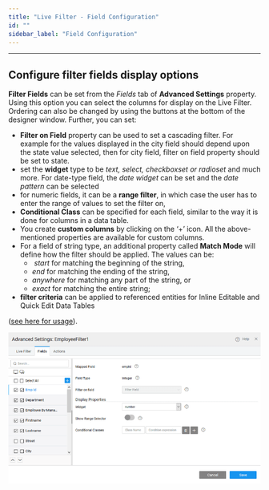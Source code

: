 ```yaml
---
title: "Live Filter - Field Configuration"
id: ""
sidebar_label: "Field Configuration"
---
```

---

## Configure filter fields display options

**Filter Fields** can be set from the _Fields_ tab of **Advanced Settings** property. Using this option you can select the columns for display on the Live Filter. Ordering can also be changed by using the buttons at the bottom of the designer window. Further, you can set:

- **Filter on Field** property can be used to set a cascading filter. For example for the values displayed in the city field should depend upon the state value selected, then for city field, filter on field property should be set to state.
- set the **widget** type to be _text, select, checkboxset or radioset_ and much more. For date-type field, the _date widget_ can be set and the _date pattern_ can be selected
- for numeric fields, it can be a **range filter**, in which case the user has to enter the range of values to set the filter on,
- **Conditional Class** can be specified for each field, similar to the way it is done for columns in a data table.
- You create **custom columns** by clicking on the ‘+’ icon. All the above-mentioned properties are available for custom columns.
- For a field of string type, an additional property called **Match Mode** will define how the filter should be applied. The values can be:
    -  _start_ for matching the beginning of the string,
    - _end_ for matching the ending of the string,
    - _anywhere_ for matching any part of the string, or
    - _exact_ for matching the entire string;
- **filter criteria** can be applied to referenced entities for Inline Editable and Quick Edit Data Tables 

([see here for usage](/learn/how-tos/using-filter-criteria-data-live-widgets/)).

[![](/learn/assets/filter_fields.png)](/learn/assets/filter_fields.png)

